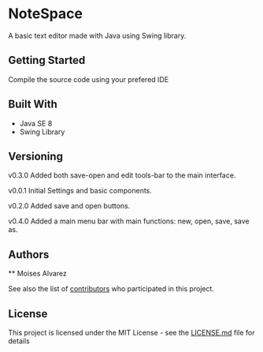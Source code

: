 # NoteSpace
A basic text editor made with Java using Swing library.

## Getting Started
Compile the source code using your prefered IDE

## Built With

* Java SE 8
* Swing Library


## Versioning
v0.3.0 Added both save-open and edit tools-bar to the main interface.

v0.0.1 Initial Settings and basic components.

v0.2.0 Added save and open buttons.

v0.4.0 Added a main menu bar with main functions: new, open, save, save as.

## Authors

** Moises Alvarez

See also the list of [contributors](https://github.com/your/project/contributors) who participated in this project.

## License

This project is licensed under the MIT License - see the [LICENSE.md](LICENSE.md) file for details
